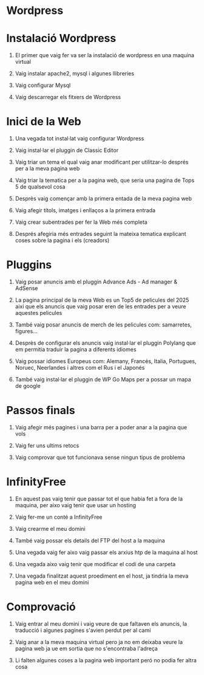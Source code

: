 # Wordpress

# Instalació Wordpress

1. El primer que vaig fer va ser la instalació de wordpress en una maquina virtual
   
2. Vaig instalar apache2, mysql i algunes llibreries
   
3. Vaig configurar Mysql
   
4. Vaig descarregar els fitxers de Wordpress

# Inici de la Web

1. Una vegada tot instal·lat vaig configurar Wordpress
   
2. Vaig instal·lar el pluggin de Classic Editor
   
3. Vaig triar un tema el qual vaig anar modificant per utilitzar-lo després per a la meva pagina web
   
4. Vaig triar la tematica per a la pagina web, que seria una pagina de Tops 5 de qualsevol cosa
   
5. Desprès vaig començar amb la primera entada de la meva pagina web
    
6. Vaig afegir títols, imatges i enllaços a la primera entrada
    
7. Vaig crear subentrades per fer la Web més completa
    
8. Després afegiria més entrades seguint la mateixa tematica explicant coses sobre la pagina i els (creadors)

# Pluggins

1. Vaig posar anuncis amb el pluggin Advance Ads - Ad manager & AdSense
   
2. La pagina principal de la meva Web es un Top5 de pelicules del 2025 aixi
que els anuncis que vaig posar eren de les entrades per a veure aquestes pelicules

3. També vaig posar anuncis de merch de les pelicules com: samarretes, figures...
   
4. Desprès de configurar els anuncis vaig instal·lar el pluggin Polylang que em
permitia traduir la pagina a diferents idiomes

5. Vaig possar idiomes Europeus com: Alemany, Francés, Italia, Portugues, Noruec, Neerlandes i altres com el Rus i el Japonés
    
6. També vaig instal·lar el pluggin de WP Go Maps per a possar un mapa de google

# Passos finals

1. Vaig afegir més pagines i una barra per a poder anar a la pagina que vols
   
2. Vaig fer uns ultims retocs
   
3. Vaig comprovar que tot funcionava sense ningun tipus de problema

# InfinityFree

1. En aquest pas vaig tenir que passar tot el que habia fet a fora de la maquina,
 per aixo vaig tenir que usar un hosting

2. Vaig fer-me un conté a InfinityFree
   
3. Vaig crearme el meu domini
   
4. També vaig possar els details del FTP del host a la maquina
   
5. Una vegada vaig fer aixo vaig passar els arxius htp de la maquina al host
    
6. Una vegada aixo vaig tenir que modificar el codi de una carpeta
    
7. Una vegada finalitzat aquest proediment en el host, ja tindria la
    meva pagina web en el meu domini

    
# Comprovació

1. Vaig entrar al meu domini i vaig veure de que faltaven els anuncis, la traducció i algunes pagines s'avien perdut per al camí
   
2. Vaig anar a la meva maquina virtual pero ja no em deixaba veure la pagina web ja ue em sortia que no s'encontraba l'adreça
   
3. Li falten algunes coses a la pagina web important peró no podia fer altra cosa




